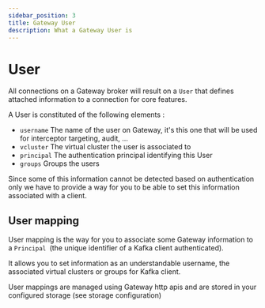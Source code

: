 ```yaml
---
sidebar_position: 3
title: Gateway User
description: What a Gateway User is
---
```


# User

All connections on a Gateway broker will result on a `User` that defines attached information to a connection for core features.

A User is constituted of the following elements :

-   `username` The name of the user on Gateway, it's this one that will be used for interceptor targeting, audit, ...
-   `vcluster` The virtual cluster the user is associated to
-   `principal` The authentication principal identifying this User
-   `groups` Groups the users

Since some of this information cannot be detected based on authentication only we have to provide a way for you to be able to set this information associated with a client.

## User mapping

User mapping is the way for you to associate some Gateway information to a `Principal `(the unique identifier of a Kafka client authenticated).

It allows you to set information as an understandable username, the associated virtual clusters or groups for Kafka client.

User mappings are managed using Gateway http apis and are stored in your configured storage (see storage configuration)

          